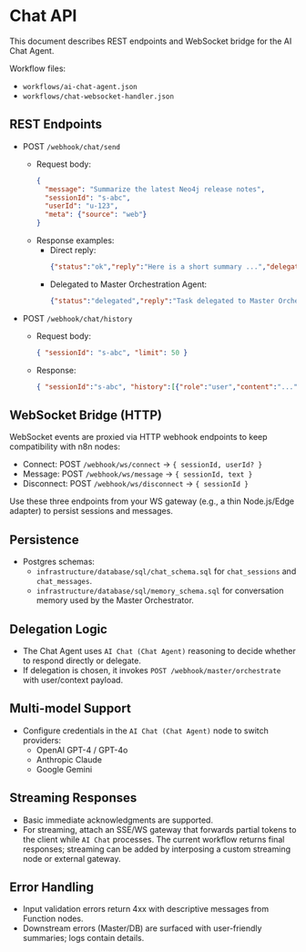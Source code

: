 # Chat API

This document describes REST endpoints and WebSocket bridge for the AI Chat Agent.

Workflow files:
- `workflows/ai-chat-agent.json`
- `workflows/chat-websocket-handler.json`

## REST Endpoints

- POST `/webhook/chat/send`
  - Request body:
    ```json
    {
      "message": "Summarize the latest Neo4j release notes",
      "sessionId": "s-abc",
      "userId": "u-123",
      "meta": {"source": "web"}
    }
    ```
  - Response examples:
    - Direct reply:
      ```json
      {"status":"ok","reply":"Here is a short summary ...","delegated":false}
      ```
    - Delegated to Master Orchestration Agent:
      ```json
      {"status":"delegated","reply":"Task delegated to Master Orchestration Agent.","orchestration":{"status":"accepted", "queue":"agents.research", "plan":["..."]}}
      ```

- POST `/webhook/chat/history`
  - Request body:
    ```json
    { "sessionId": "s-abc", "limit": 50 }
    ```
  - Response:
    ```json
    { "sessionId":"s-abc", "history":[{"role":"user","content":"...","created_at":"..."}]} 
    ```

## WebSocket Bridge (HTTP)

WebSocket events are proxied via HTTP webhook endpoints to keep compatibility with n8n nodes:
- Connect: POST `/webhook/ws/connect` → `{ sessionId, userId? }`
- Message: POST `/webhook/ws/message` → `{ sessionId, text }`
- Disconnect: POST `/webhook/ws/disconnect` → `{ sessionId }`

Use these three endpoints from your WS gateway (e.g., a thin Node.js/Edge adapter) to persist sessions and messages.

## Persistence

- Postgres schemas:
  - `infrastructure/database/sql/chat_schema.sql` for `chat_sessions` and `chat_messages`.
  - `infrastructure/database/sql/memory_schema.sql` for conversation memory used by the Master Orchestrator.

## Delegation Logic

- The Chat Agent uses `AI Chat (Chat Agent)` reasoning to decide whether to respond directly or delegate.
- If delegation is chosen, it invokes `POST /webhook/master/orchestrate` with user/context payload.

## Multi-model Support

- Configure credentials in the `AI Chat (Chat Agent)` node to switch providers:
  - OpenAI GPT-4 / GPT-4o
  - Anthropic Claude
  - Google Gemini

## Streaming Responses

- Basic immediate acknowledgments are supported.
- For streaming, attach an SSE/WS gateway that forwards partial tokens to the client while `AI Chat` processes. The current workflow returns final responses; streaming can be added by interposing a custom streaming node or external gateway.

## Error Handling

- Input validation errors return 4xx with descriptive messages from Function nodes.
- Downstream errors (Master/DB) are surfaced with user-friendly summaries; logs contain details.
